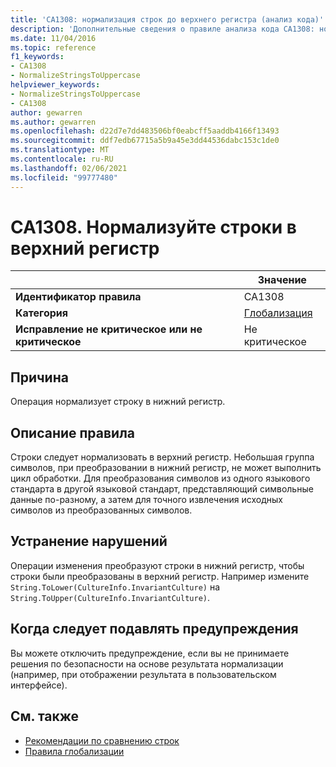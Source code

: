 ```yaml
---
title: 'CA1308: нормализация строк до верхнего регистра (анализ кода)'
description: 'Дополнительные сведения о правиле анализа кода CA1308: нормализация строк до верхнего регистра'
ms.date: 11/04/2016
ms.topic: reference
f1_keywords:
- CA1308
- NormalizeStringsToUppercase
helpviewer_keywords:
- NormalizeStringsToUppercase
- CA1308
author: gewarren
ms.author: gewarren
ms.openlocfilehash: d22d7e7dd483506bf0eabcff5aaddb4166f13493
ms.sourcegitcommit: ddf7edb67715a5b9a45e3dd44536dabc153c1de0
ms.translationtype: MT
ms.contentlocale: ru-RU
ms.lasthandoff: 02/06/2021
ms.locfileid: "99777480"
---
```

# <a name="ca1308-normalize-strings-to-uppercase"></a>CA1308. Нормализуйте строки в верхний регистр

| | Значение |
|-|-|
| **Идентификатор правила** |CA1308|
| **Категория** |[Глобализация](globalization-warnings.md)|
| **Исправление не критическое или не критическое** |Не критическое|

## <a name="cause"></a>Причина

Операция нормализует строку в нижний регистр.

## <a name="rule-description"></a>Описание правила

Строки следует нормализовать в верхний регистр. Небольшая группа символов, при преобразовании в нижний регистр, не может выполнить цикл обработки. Для преобразования символов из одного языкового стандарта в другой языковой стандарт, представляющий символьные данные по-разному, а затем для точного извлечения исходных символов из преобразованных символов.

## <a name="how-to-fix-violations"></a>Устранение нарушений

Операции изменения преобразуют строки в нижний регистр, чтобы строки были преобразованы в верхний регистр. Например измените `String.ToLower(CultureInfo.InvariantCulture)` на `String.ToUpper(CultureInfo.InvariantCulture)`.

## <a name="when-to-suppress-warnings"></a>Когда следует подавлять предупреждения

Вы можете отключить предупреждение, если вы не принимаете решения по безопасности на основе результата нормализации (например, при отображении результата в пользовательском интерфейсе).

## <a name="see-also"></a>См. также

- [Рекомендации по сравнению строк](../../../standard/base-types/best-practices-strings.md)
- [Правила глобализации](globalization-warnings.md)
